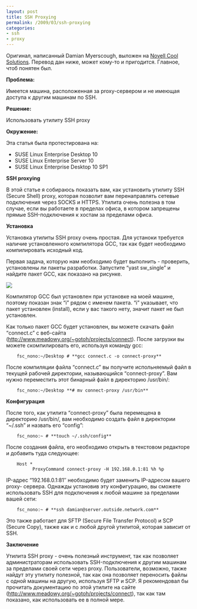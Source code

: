 ```yaml
---
layout: post
title: SSH Proxying
permalink: /2009/03/ssh-proxying
categories:
- ssh
- proxy
---
```


Оригинал, написанный Damian Myerscough, выложен на [Novell Cool Solutions](http://www.novell.com/coolsolutions/feature/19772.html). Перевод
дан ниже, может кому-то и пригодится. Главное, чтоб понятен был.

**Проблема:**

Имеется машина, расположенная за proxy-сервером и не имеющая доступа к другим
машинам по SSH.

<!--more-->

**Решение:**

Использовать утилиту SSH proxy

**Окружение:**

Эта статья была протестирована на:

  * SUSE Linux Enterprise Desktop 10
  * SUSE Linux Enterprise Server 10
  * SUSE Linux Enterprise Desktop 10 SP1

**SSH proxying**

В этой статье я собираюсь показать вам, как установить утилиту SSH (Secure
Shell) proxy, которая позволит вам перенаправлять сетевые подключения через
SOCKS и HTTPS. Утилита очень полезна в том случае, если вы работаете в
пределах офиса, в котором запрещены прямые SSH-подключения к хостам за
пределами офиса.

**Установка**

Установка утилиты SSH proxy очень простая. Для устаноки требуется наличие
установленного компилятора GCC, так как будет необходимо компилировать
исходный код.

Первая задача, которую нам необходимо будет выполнить - проверить, установлены
ли пакеты разработки. Запустите “yast sw_single” и найдите пакет GCC, как
показано на рисунке.

[![](/media/images/2009/03/03/19772-1.jpg)](/media/images/2009/03/03/19772-1.jpg)

Компилятор GCC был установлен при установке на моей машине, поэтому показан
знак “i” рядом с именем пакета. “i” указывает, что пакет установлен (install),
если у вас такого нету, значит пакет не был установлен.

Как только пакет GCC будет установлен, вы можете скачать файл “connect.c” с
веб-сайта (http://www.meadowy.org/~gotoh/projects/connect). После загрузки вы
можете скомпилировать его, используя команду gcc:

		fsc_nono:~/Desktop # **gcc connect.c -o connect-proxy**

После компиляции файла “connect.c” вы получите испольняемый файл в текущей
рабочей директории, называющийся “connect-proxy”. Вам нужно переместить этот
бинарный файл в директорию /usr/bin/:

		fsc_nono:~/Desktop **# mv connect-proxy /usr/bin**

**Конфигурация**

После того, как утилита “connect-proxy” была перемещена в директорию
/usr/bin/, вам необходимо создать файл в директории “~/.ssh” и назвать его
“config”:

		fsc_nono:~ # **touch ~/.ssh/config**

После создания файла, его необходимо открыть в текстовом редакторе и добавить
туда следующее:

		Host *
		      ProxyCommand connect-proxy -H 192.168.0.1:81 %h %p

IP-адрес “192.168.0.1:81″ необходимо будет заменить IP-адресом вашего proxy-
сервера. Однажды установив эту конфигурацию, вы сможете использовать SSH для
подключения к любой машине за пределами вашей сети:

		fsc_nono:~ # **ssh damian@server.outside.network.com**

Это также работает для SFTP (Secure File Transfer Protocol) и SCP (Secure
Copy), также как и с любой другой утилитой, которая зависит от SSH.

**Заключение**

Утилита SSH proxy - очень полезный инструмент, так как позволяет
администраторам использовать SSH-подключения к другим машинам за пределами
своей сети через proxy. Пользователи, возможно, также найдут эту утилиту
полезной, так как она позволяет переносить файлы с одной машины на другую,
используя SFTP и SCP. Я рекомендовал бы прочитать документацию по этой утилите
на сайте (http://www.meadowy.org/~gotoh/projects/connect), так как там
показано, как использовать ее в полной мере.

